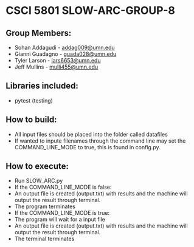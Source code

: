 # CSCI 5801 SLOW-ARC-GROUP-8

## Group Members:
- Sohan Addagudi - addag009@umn.edu
- Gianni Guadagno - guada028@umn.edu
- Tyler Larson -  lars6653@umn.edu
- Jeff Mullins -  mulli455@umn.edu

## Libraries included:
- pytest (testing)

## How to build:
- All input files should be placed into the folder called datafiles
- If wanted to inpute filenames through the command line may set the COMMAND_LINE_MODE to true, this is found in config.py.

## How to execute: 
- Run SLOW_ARC.py 
- If the COMMAND_LINE_MODE is false:
- An output file is created (output.txt) with results and the machine will output the result through terminal.
- The program terminates
- If the COMMAND_LINE_MODE is true:
- The program will wait for a input file
- An output file is created (output.txt) with results and the machine will output the result through terminal.
- The terminal terminates
